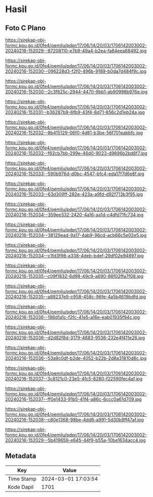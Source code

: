 # Hasil

## Foto C Plano

https://sirekap-obj-formc.kpu.go.id/0fe4/pemilu/pdpr/17/06/14/20/03/1706142003002-20240216-152029--87208110-e7b9-49a4-b2ea-fa84eea68492.jpg

https://sirekap-obj-formc.kpu.go.id/0fe4/pemilu/pdpr/17/06/14/20/03/1706142003002-20240216-152030--096228d3-f2f0-496b-9189-b0da7d484f9c.jpg

https://sirekap-obj-formc.kpu.go.id/0fe4/pemilu/pdpr/17/06/14/20/03/1706142003002-20240216-152030--2c3f825c-2944-4470-9bb1-ab90998b976e.jpg

https://sirekap-obj-formc.kpu.go.id/0fe4/pemilu/pdpr/17/06/14/20/03/1706142003002-20240216-152031--b36287b9-6fb9-43f4-8d71-856c2d1eb24a.jpg

https://sirekap-obj-formc.kpu.go.id/0fe4/pemilu/pdpr/17/06/14/20/03/1706142003002-20240216-152032--8b415129-06f0-4d81-b3be-56f701eabbfc.jpg

https://sirekap-obj-formc.kpu.go.id/0fe4/pemilu/pdpr/17/06/14/20/03/1706142003002-20240216-152032--f62cb7bb-299e-46d0-9023-d9896b2bd8f7.jpg

https://sirekap-obj-formc.kpu.go.id/0fe4/pemilu/pdpr/17/06/14/20/03/1706142003002-20240216-152033--590b976d-d0bc-4547-bfc4-eda17f7d6e8f.jpg

https://sirekap-obj-formc.kpu.go.id/0fe4/pemilu/pdpr/17/06/14/20/03/1706142003002-20240216-152033--63d309ff-282e-423a-a9fd-d92f713b3f95.jpg

https://sirekap-obj-formc.kpu.go.id/0fe4/pemilu/pdpr/17/06/14/20/03/1706142003002-20240216-152034--359ee332-2420-4a16-aa1d-c4dfd71fc734.jpg

https://sirekap-obj-formc.kpu.go.id/0fe4/pemilu/pdpr/17/06/14/20/03/1706142003002-20240216-152034--38129ead-9a17-4ab9-96cd-acb66c5e02e5.jpg

https://sirekap-obj-formc.kpu.go.id/0fe4/pemilu/pdpr/17/06/14/20/03/1706142003002-20240216-152034--c1fd3f98-a338-4deb-bdef-29df02e94897.jpg

https://sirekap-obj-formc.kpu.go.id/0fe4/pemilu/pdpr/17/06/14/20/03/1706142003002-20240216-152035--c09f1832-6d98-49c9-a690-86f02ffa7f08.jpg

https://sirekap-obj-formc.kpu.go.id/0fe4/pemilu/pdpr/17/06/14/20/03/1706142003002-20240216-152035--a88237e9-c958-458c-96fe-4a5b4619bdfd.jpg

https://sirekap-obj-formc.kpu.go.id/0fe4/pemilu/pdpr/17/06/14/20/03/1706142003002-20240216-152036--198d1a1c-f2fc-41e5-a16e-eab01935f94c.jpg

https://sirekap-obj-formc.kpu.go.id/0fe4/pemilu/pdpr/17/06/14/20/03/1706142003002-20240216-152036--d2d82f8d-3179-4683-9536-232e4f411e26.jpg

https://sirekap-obj-formc.kpu.go.id/0fe4/pemilu/pdpr/17/06/14/20/03/1706142003002-20240216-152036--53a9c0df-b2de-4052-b22b-2d8a31810d8c.jpg

https://sirekap-obj-formc.kpu.go.id/0fe4/pemilu/pdpr/17/06/14/20/03/1706142003002-20240216-152037--3c8121c0-23e5-4fc5-8280-f22590fec4af.jpg

https://sirekap-obj-formc.kpu.go.id/0fe4/pemilu/pdpr/17/06/14/20/03/1706142003002-20240216-152037--ff0e1433-91b5-41f4-a86c-6ccc0a61d709.jpg

https://sirekap-obj-formc.kpu.go.id/0fe4/pemilu/pdpr/17/06/14/20/03/1706142003002-20240216-152038--c80e1368-98be-4dd6-a991-5d30b8ff47af.jpg

https://sirekap-obj-formc.kpu.go.id/0fe4/pemilu/pdpr/17/06/14/20/03/1706142003002-20240216-152029--5b419659-e645-44f9-b55a-10be1634acc4.jpg


## Metadata

| Key        | Value               |
| ---------- | ------------------- |
| Time Stamp | 2024-03-01 17:03:54 |
| Kode Dapil | 1701                |



